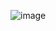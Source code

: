 ![image](https://user-images.githubusercontent.com/114314376/219442616-4f1d51c8-102d-4897-9111-19bd92ebddd4.png)
